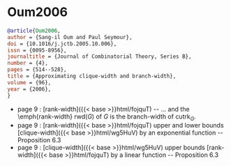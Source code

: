 # Oum2006

```bibtex
@article{Oum2006,
author = {Sang-il Oum and Paul Seymour},
doi = {10.1016/j.jctb.2005.10.006},
issn = {0095-8956},
journaltitle = {Journal of Combinatorial Theory, Series B},
number = {4},
pages = {514--528},
title = {Approximating clique-width and branch-width},
volume = {96},
year = {2006},
}
```
* page 9 : [rank-width]({{< base >}}html/fojquT) -- ... and the \emph{rank-width} $\mathrm{rwd}(G)$ of $G$ is the branch-width of $\mathrm{cutrk}_G$.
* page 9 : [rank-width]({{< base >}}html/fojquT) upper and lower bounds [clique-width]({{< base >}}html/wg5HuV) by an exponential function -- Proposition 6.3
* page 9 : [clique-width]({{< base >}}html/wg5HuV) upper bounds [rank-width]({{< base >}}html/fojquT) by a linear function -- Proposition 6.3